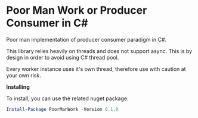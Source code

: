 # Poor Man Work or Producer Consumer in C#

Poor man implementation of producer consumer paradigm in C#.

This library relies heavily on threads and does not support async.
This is by design in order to avoid using C# thread pool.

Every worker instance uses it's own thread, therefore use with caution at your own risk.

**Installing**

To install, you can use the related nuget package.
```powershell
Install-Package PoorManWork -Version 0.1.0
```
